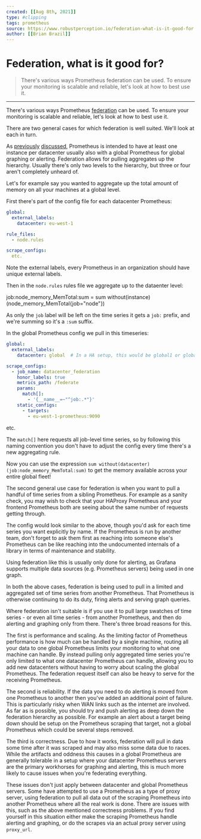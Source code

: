 ```yaml
---
created: [[Aug 8th, 2021]]
type: #clipping
tags: prometheus 
source: https://www.robustperception.io/federation-what-is-it-good-for
author: [[Brian Brazil]] 
---
```

# Federation, what is it good for?

> There's various ways Prometheus federation can be used. To ensure your monitoring is scalable and reliable, let's look at how to best use it.

---
There's various ways Prometheus [federation](https://prometheus.io/docs/operating/federation/) can be used. To ensure your monitoring is scalable and reliable, let's look at how to best use it.

There are two general cases for which federation is well suited. We'll look at each in turn.

As [previously](https://www.robustperception.io/monitoring-without-consensus/) [discussed](https://www.robustperception.io/scaling-and-federating-prometheus/), Prometheus is intended to have at least one instance per datacenter usually also with a global Prometheus for global graphing or alerting. Federation allows for pulling aggregates up the hierarchy. Usually there's only two levels to the hierarchy, but three or four aren't completely unheard of.

Let's for example say you wanted to aggregate up the total amount of memory on all your machines at a global level.

First there's part of the config file for each datacenter Prometheus:

```yaml
global: 
  external_labels:
    datacenter: eu-west-1

rule_files:
  - node.rules

scrape_configs:
  etc.
```
Note the external labels, every Prometheus in an organization should have unique external labels.

Then in the `node.rules` rules file we aggregate up to the dataenter level:

job:node_memory_MemTotal:sum = sum without(instance)(node_memory_MemTotal{job="node"})

As only the `job` label will be left on the time series it gets a `job:` prefix, and we're summing so it's a `:sum` suffix.

In the global Prometheus config we pull in this timeseries:

```yaml
global:
  external_labels:
    datacenter: global  # In a HA setup, this would be global1 or global2

scrape_configs:
  - job_name: datacenter_federation
    honor_labels: true
    metrics_path: /federate
    params:
      match[]:
        - '{__name__=~"^job:.*"}'
    static_configs:
      - targets:
        - eu-west-1-prometheus:9090
```
etc.

The `match[]` here requests all job-level time series, so by following this naming convention you don't have to adjust the config every time there's a new aggregating rule.

Now you can use the expression `sum without(datacenter)(job:node_memory_MemTotal:sum)` to get the memory available across your entire global fleet!

The second general use case for federation is when you want to pull a handful of time series from a sibling Prometheus. For example as a sanity check, you may wish to check that your HAProxy Prometheus and your frontend Prometheus both are seeing about the same number of requests getting through.

The config would look similar to the above, though you'd ask for each time series you want explicitly by name. If the Prometheus is run by another team, don't forget to ask them first as reaching into someone else's Prometheus can be like reaching into the undocumented internals of a library in terms of maintenance and stability.

Using federation like this is usually only done for alerting, as Grafana supports multiple data sources (e.g. Prometheus servers) being used in one graph.

In both the above cases, federation is being used to pull in a limited and aggregated set of time series from another Prometheus. That Prometheus is otherwise continuing to do its duty, firing alerts and serving graph queries.

Where federation isn't suitable is if you use it to pull large swatches of time series - or even all time series - from another Prometheus, and then do alerting and graphing only from there. There's three broad reasons for this.

The first is performance and scaling. As the limiting factor of Prometheus performance is how much can be handled by a single machine, routing all your data to one global Prometheus limits your monitoring to what one machine can handle. By instead pulling only aggregated time series you're only limited to what one datacenter Prometheus can handle, allowing you to add new datacenters without having to worry about scaling the global Prometheus. The federation request itself can also be heavy to serve for the receiving Prometheus.

The second is reliability. If the data you need to do alerting is moved from one Prometheus to another then you've added an additional point of failure. This is particularly risky when WAN links such as the internet are involved. As far as is possible, you should try and push alerting as deep down the federation hierarchy as possible. For example an alert about a target being down should be setup on the Prometheus scraping that target, not a global Prometheus which could be several steps removed.

The third is correctness. Due to how it works, federation will pull in data some time after it was scraped and may also miss some data due to races. While the artifacts and oddness this causes in a global Prometheus are generally tolerable in a setup where your datacenter Prometheus servers are the primary workhorses for graphing and alerting, this is much more likely to cause issues when you're federating everything.

These issues don't just apply between datacenter and global Prometheus servers. Some have attempted to use a Prometheus as a type of proxy server, using federation to pull all data out of the scraping Prometheus into another Prometheus where all the real work is done. There are issues with this, such as the above mentioned correctness problems. If you find yourself in this situation either make the scraping Prometheus handle alerting and graphing, or do the scrapes via an actual proxy server using `proxy_url`.
